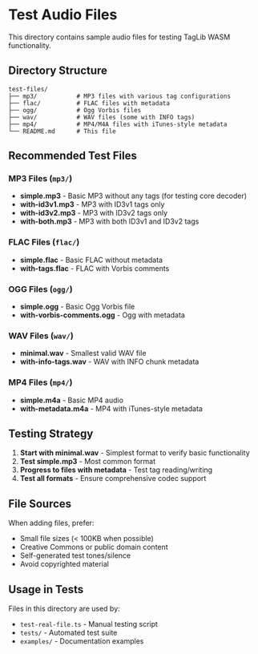 # Test Audio Files

This directory contains sample audio files for testing TagLib WASM functionality.

## Directory Structure

```
test-files/
├── mp3/           # MP3 files with various tag configurations
├── flac/          # FLAC files with metadata
├── ogg/           # Ogg Vorbis files
├── wav/           # WAV files (some with INFO tags)
├── mp4/           # MP4/M4A files with iTunes-style metadata
└── README.md      # This file
```

## Recommended Test Files

### MP3 Files (`mp3/`)
- **simple.mp3** - Basic MP3 without any tags (for testing core decoder)
- **with-id3v1.mp3** - MP3 with ID3v1 tags only
- **with-id3v2.mp3** - MP3 with ID3v2 tags only  
- **with-both.mp3** - MP3 with both ID3v1 and ID3v2 tags

### FLAC Files (`flac/`)
- **simple.flac** - Basic FLAC without metadata
- **with-tags.flac** - FLAC with Vorbis comments

### OGG Files (`ogg/`)
- **simple.ogg** - Basic Ogg Vorbis file
- **with-vorbis-comments.ogg** - Ogg with metadata

### WAV Files (`wav/`)
- **minimal.wav** - Smallest valid WAV file
- **with-info-tags.wav** - WAV with INFO chunk metadata

### MP4 Files (`mp4/`)
- **simple.m4a** - Basic MP4 audio
- **with-metadata.m4a** - MP4 with iTunes-style metadata

## Testing Strategy

1. **Start with minimal.wav** - Simplest format to verify basic functionality
2. **Test simple.mp3** - Most common format  
3. **Progress to files with metadata** - Test tag reading/writing
4. **Test all formats** - Ensure comprehensive codec support

## File Sources

When adding files, prefer:
- Small file sizes (< 100KB when possible)
- Creative Commons or public domain content
- Self-generated test tones/silence
- Avoid copyrighted material

## Usage in Tests

Files in this directory are used by:
- `test-real-file.ts` - Manual testing script
- `tests/` - Automated test suite
- `examples/` - Documentation examples